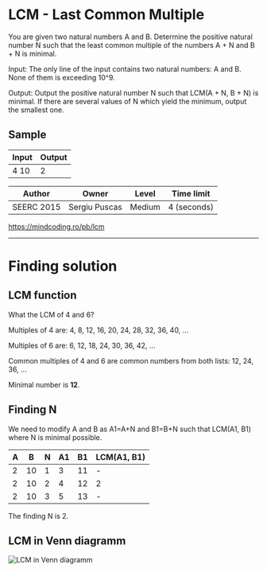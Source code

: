 # LCM - Last Common Multiple

You are given two natural numbers A and B. Determine the positive natural number N such that the least common multiple of the numbers A + N and B + N is minimal.

Input: The only line of the input contains two natural numbers: A and B. None of them is exceeding 10^9.

Output: Output the positive natural number N such that LCM(A + N, B + N) is minimal. If there are several values of N which yield the minimum, output the smallest one.

## Sample
Input | Output
---   | --- 
4 10  | 2

Author | Owner | Level | Time limit
--- | --- | --- | ---
SEERC 2015 | Sergiu Puscas | Medium | 4 (seconds)

https://mindcoding.ro/pb/lcm

---

# Finding solution

## LCM function

What the LCM of 4 and 6?

Multiples of 4 are: 4, 8, 12, 16, 20, 24, 28, 32, 36, 40, ...

Multiples of 6 are: 6, 12, 18, 24, 30, 36, 42, ...

Common multiples of 4 and 6 are common numbers from both lists: 12, 24, 36, ...

Minimal number is **12**.


## Finding N

We need to modify A and B as A1=A+N and B1=B+N such that LCM(A1, B1) where N is minimal possible.

A | B | N | A1 | B1 | LCM(A1, B1)
--- | --- | --- | --- | --- | ---
2 | 10 | 1 | 3 | 11 | -
2 | 10 | 2 | 4 | 12 | 2
2 | 10 | 3 | 5 | 13 | -

The finding N is 2.

## LCM in Venn diagramm

![LCM in Venn diagramm](https://upload.wikimedia.org/wikipedia/commons/thumb/c/c9/Symmetrical_5-set_Venn_diagram_LCM_2_3_4_5_7.svg/375px-Symmetrical_5-set_Venn_diagram_LCM_2_3_4_5_7.svg.png)


